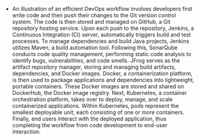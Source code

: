 - An illustration of an efficient DevOps workflow involves developers first write code and then push their changes to the Git version control system. The code is then stored and managed on GitHub, a Git repository hosting service. Upon each push to the repository, Jenkins, a Continuous Integration (CI) server, automatically triggers build and test processes. To manage dependencies and build Java projects, Jenkins utilizes Maven, a build automation tool. Following this, SonarQube conducts code quality management, performing static code analysis to identify bugs, vulnerabilities, and code smells. JFrog serves as the artifact repository manager, storing and managing build artifacts, dependencies, and Docker images. Docker, a containerization platform, is then used to package applications and dependencies into lightweight, portable containers. These Docker images are stored and shared on DockerHub, the Docker image registry. Next, Kubernetes, a container orchestration platform, takes over to deploy, manage, and scale containerized applications. Within Kubernetes, pods represent the smallest deployable unit, each consisting of one or more containers. Finally, end users interact with the deployed application, thus completing the workflow from code development to end-user interaction.
